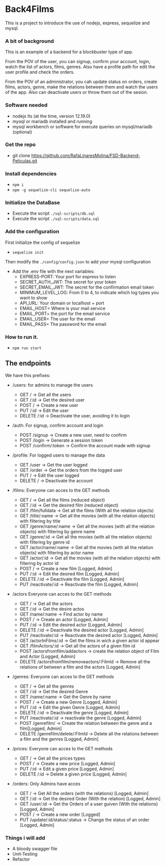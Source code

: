 # Back4Films

This is a project to introduce the use of nodejs, express, sequelize and mysql.

### A bit of background
This is an example of a backend for a blockbuster type of app.

From the POV of the user, you can signup, confirm your account, login, watch the list of actors, films, genres. Also have a profile path for edit the user profile and check the orders.

From the POV of an administrator, you cah update status on orders, create films, actors, genre, make the relations between them and watch the users of the app. Also can deactivate users or throw them out of the sesion.

### Software needed
- nodejs lts (at the time, version 12.19.0)
- mysql or mariadb installed and running
- mysql workbench or software for execute queries on mysql/mariadb (optional)

### Get the repo
- git clone https://github.com/RafaLinaresMolina/FSD-Backend-Peliculas.git

### Install dependencies
- ```npm i```
- ```npm -g sequelize-cli sequelize-auto```

### Initialize the DataBase
- Execute the script ```./sql-scripts/db.sql```
- Execute the script ```./sql-scripts/data.sql```

### Add the configuration 
First initialize the config of sequelize
- ```sequelize init```

Then modify the ```./config/config.json``` to add your mysql configuration

- Add the .env file with the next variables:
  - EXPRESS-PORT: Your port for express to listen
  - SECRET_AUTH_JWT: The secret for your token
  - SECRET_EMAIL_JWT: The secret for the confirmation email token
  - MINIMUM_LEVEL_LOG: From 0 to 4, to indicate which log types you want to show
  - API_URL: Your domain or localhost + port
  - EMAIL_HOST= Where is your mail service
  - EMAIL_PORT= the port for the email service
  - EMAIL_USER= The user for the email
  - EMAIL_PASS= The password for the email

### How to run it.
- ```npm run start```

## The endpoints

We have this prefixes:
  - /users: for admins to manage the users
    - GET / -> Get all the users
    - GET /:id -> Get the desired user
    - POST / -> Create a new user
    - PUT /:id -> Edit the user
    - DELETE /:id -> Deactivate the user, avoiding it to login
  - /auth: For signup, confirm account and login
    - POST /signup -> Create a new user, need to confirm
    - POST /login -> Generate a session token
    - POST /confirm/:token -> Confirm the account made with signup
  - /profile: For logged users to manage the data
    - GET /user -> Get the user logged
    - GET /order -> Get the orders from the logged user
    - PUT / -> Edit the user logged
    - DELETE / -> Deactivate the account
  - /films: Everyone can acces to the GET methods
    - GET / -> Get all the films (reduced object)
    - GET /:id -> Get the desired film (reduced object)
    - GET /film/fulldata -> Get all the films (With all the relation objects)
    - GET /title/:name -> Get all the movies (with all the relation objects) with filtering by title
    - GET /genre/name/:name -> Get all the movies (with all the relation objects) with filtering by genre name
    - GET /genre/:id -> Get all the movies (with all the relation objects) with filtering by genre id
    - GET /actor/name/:name -> Get all the movies (with all the relation objects) with filtering by actor name
    - GET /actor/:id -> Get all the movies (with all the relation objects) with filtering by actor id
    - POST / -> Create a new film [Logged, Admin]
    - PUT /:id -> Edit the desired film [Logged, Admin]
    - DELETE /:id -> Deactivate the film [Logged, Admin]
    - PUT /reactivate/:id -> Reactivate the film [Logged, Admin]

  - /actors Everyone can acces to the GET methods
    - GET / -> Get all the actors
    - GET /:id -> Get the desire actos
    - GET /name/:name -> Find actor by name
    - POST / -> Create an actor [Logged, Admin]
    - PUT /:id -> Edit the desired actor [Logged, Admin]
    - DELETE /:id -> Deactivate the desired actor [Logged, Admin]
    - PUT /reactivate/:id -> Reactivate the desired actor [Logged, Admin]
    - GET /actorInFilms/:id -> Get the films in wich a given actor id appear
    - GET /filmActors/:id -> Get all the actors of a given film id
    - POST /actorsfromfilm/addactors -> create the relation object of Film and Actor [Logged, Admin]
    - DELETE /actorsfromfilm/removeactors/:FilmId -> Remove all the relations of between a film and the actors [Logged, Admin]

  - /genres: Everyone can acces to the GET methods
    - GET / -> Get all the genres
    - GET /:id -> Get the desired Genre
    - GET /name/:name -> Get the Genre by name
    - POST / -> Create a new Genre [Logged, Admin]
    - PUT /:id -> Edit the given Genre [Logged, Admin]
    - DELETE /:id -> Deactivate the genre [Logged, Admin]
    - PUT /reactivate/:id -> reactivate the genre [Logged, Admin]
    - POST /genrefilm/ -> Create the relation between the genre and a film[Logged, Admin]
    - DELETE /genrefilm/delete/:FilmId -> Delete all the relations between a film and the genres [Logged, Admin]

  - /prices: Everyone can acces to the GET methods
    - GET / -> Get all the prices types
    - POST / -> Create a new price [Logged, Admin]
    - PUT /:id -> Edit a given price [Logged, Admin]
    - DELETE /:id -> Delete a given price [Logged, Admin]

  - /orders: Only Admins have acces
    - GET / -> Get All the orders (with the relations) [Logged, Admin]
    - GET /:id -> Get the desired Order (With the relation) [Logged, Admin]
    - GET /user/:id -> Get the Orders of a user guiven (With the relations) [Logged, Admin]
    - POST / -> Create a new order [Logged]
    - PUT /update/:id/status/:status -> Change the status of an order [Logged, Admin]

### Things i will add

- A bloody swagger file
- Unit-Testing
- Refactor